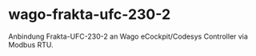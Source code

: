 # wago-frakta-ufc-230-2
Anbindung Frakta-UFC-230-2 an Wago eCockpit/Codesys Controller via Modbus RTU.

